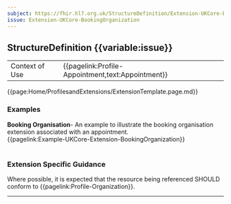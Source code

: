```yaml
---
subject: https://fhir.hl7.org.uk/StructureDefinition/Extension-UKCore-BookingOrganization
issue: Extension-UKCore-BookingOrganization
---
```

## StructureDefinition {{variable:issue}}

<table id="addToTranspose">
<tr><td>Context of Use</td>
<td>{{pagelink:Profile-Appointment,text:Appointment}}</td>
</tr>
</table>

{{page:Home/ProfilesandExtensions/ExtensionTemplate.page.md}}

<div id="Examples" class="tabcontent">
  <h3>Examples</h3>
  <b>Booking Organisation</b>- An example to illustrate the booking organisation extension associated with an appointment.<br>
{{pagelink:Example-UKCore-Extension-BookingOrganization}}
<br><br>
</div>

<h3 id="guidance-bookingorganization">Extension Specific Guidance</h3>

Where possible, it is expected that the resource being referenced SHOULD conform to {{pagelink:Profile-Organization}}.

---
